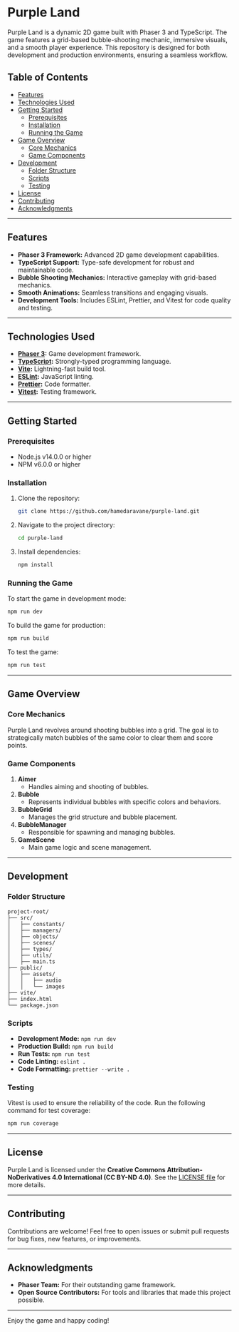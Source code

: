 # Purple Land

Purple Land is a dynamic 2D game built with Phaser 3 and TypeScript. The game features a grid-based bubble-shooting mechanic, immersive visuals, and a smooth player experience. This repository is designed for both development and production environments, ensuring a seamless workflow.

## Table of Contents
- [Features](#features)
- [Technologies Used](#technologies-used)
- [Getting Started](#getting-started)
   - [Prerequisites](#prerequisites)
   - [Installation](#installation)
   - [Running the Game](#running-the-game)
- [Game Overview](#game-overview)
   - [Core Mechanics](#core-mechanics)
   - [Game Components](#game-components)
- [Development](#development)
   - [Folder Structure](#folder-structure)
   - [Scripts](#scripts)
   - [Testing](#testing)
- [License](#license)
- [Contributing](#contributing)
- [Acknowledgments](#acknowledgments)

---

## Features
- **Phaser 3 Framework:** Advanced 2D game development capabilities.
- **TypeScript Support:** Type-safe development for robust and maintainable code.
- **Bubble Shooting Mechanics:** Interactive gameplay with grid-based mechanics.
- **Smooth Animations:** Seamless transitions and engaging visuals.
- **Development Tools:** Includes ESLint, Prettier, and Vitest for code quality and testing.

---

## Technologies Used
- **[Phaser 3](https://phaser.io/):** Game development framework.
- **[TypeScript](https://www.typescriptlang.org/):** Strongly-typed programming language.
- **[Vite](https://vitejs.dev/):** Lightning-fast build tool.
- **[ESLint](https://eslint.org/):** JavaScript linting.
- **[Prettier](https://prettier.io/):** Code formatter.
- **[Vitest](https://vitest.dev/):** Testing framework.

---

## Getting Started

### Prerequisites
- Node.js v14.0.0 or higher
- NPM v6.0.0 or higher

### Installation
1. Clone the repository:
   ```bash
   git clone https://github.com/hamedaravane/purple-land.git
   ```

2. Navigate to the project directory:
   ```bash
   cd purple-land
   ```

3. Install dependencies:
   ```bash
   npm install
   ```

### Running the Game
To start the game in development mode:
```bash
npm run dev
```

To build the game for production:
```bash
npm run build
```

To test the game:
```bash
npm run test
```

---

## Game Overview

### Core Mechanics
Purple Land revolves around shooting bubbles into a grid. The goal is to strategically match bubbles of the same color to clear them and score points.

### Game Components
1. **Aimer**
   - Handles aiming and shooting of bubbles.
2. **Bubble**
   - Represents individual bubbles with specific colors and behaviors.
3. **BubbleGrid**
   - Manages the grid structure and bubble placement.
4. **BubbleManager**
   - Responsible for spawning and managing bubbles.
5. **GameScene**
   - Main game logic and scene management.

---

## Development

### Folder Structure
```
project-root/
├── src/
│   ├── constants/
│   ├── managers/
│   ├── objects/
│   ├── scenes/
│   ├── types/
│   ├── utils/
│   ├── main.ts
├── public/
│   ├── assets/
│   │   ├── audio
│   │   └── images
├── vite/
├── index.html
└── package.json
```

### Scripts
- **Development Mode:** `npm run dev`
- **Production Build:** `npm run build`
- **Run Tests:** `npm run test`
- **Code Linting:** `eslint .`
- **Code Formatting:** `prettier --write .`

### Testing
Vitest is used to ensure the reliability of the code. Run the following command for test coverage:
```bash
npm run coverage
```

---

## License
Purple Land is licensed under the **Creative Commons Attribution-NoDerivatives 4.0 International (CC BY-ND 4.0)**. See the [LICENSE file](./LICENSE) for more details.

---

## Contributing
Contributions are welcome! Feel free to open issues or submit pull requests for bug fixes, new features, or improvements.

---

## Acknowledgments
- **Phaser Team:** For their outstanding game framework.
- **Open Source Contributors:** For tools and libraries that made this project possible.

---

Enjoy the game and happy coding!

